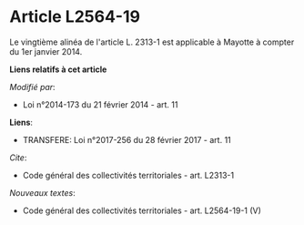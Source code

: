 # Article L2564-19

Le vingtième alinéa de l'article L. 2313-1 est applicable à Mayotte à compter du 1er janvier 2014.

**Liens relatifs à cet article**

_Modifié par_:

  - Loi n°2014-173 du 21 février 2014 - art. 11

**Liens**:

  - TRANSFERE: Loi n°2017-256 du 28 février 2017 - art. 11

_Cite_:

  - Code général des collectivités territoriales - art. L2313-1

_Nouveaux textes_:

  - Code général des collectivités territoriales - art. L2564-19-1 (V)
